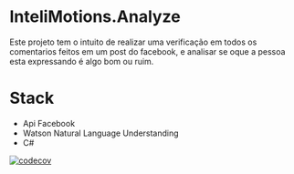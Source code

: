 # InteliMotions.Analyze

Este projeto tem o intuito de realizar uma verificação em todos os comentarios feitos em um post do facebook, e analisar se oque a pessoa esta expressando é algo bom ou ruim.

# Stack

- Api Facebook
- Watson Natural Language Understanding
- C#


[![codecov](https://codecov.io/gh/eduVeras/InteliMotions.Analyze/branch/master/graph/badge.svg)](https://codecov.io/gh/eduVeras/InteliMotions.Analyze)
